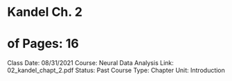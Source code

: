 # Kandel Ch. 2

# of Pages: 16
Class Date: 08/31/2021
Course: Neural Data Analysis
Link: 02_kandel_chapt_2.pdf
Status: Past Course
Type: Chapter
Unit: Introduction